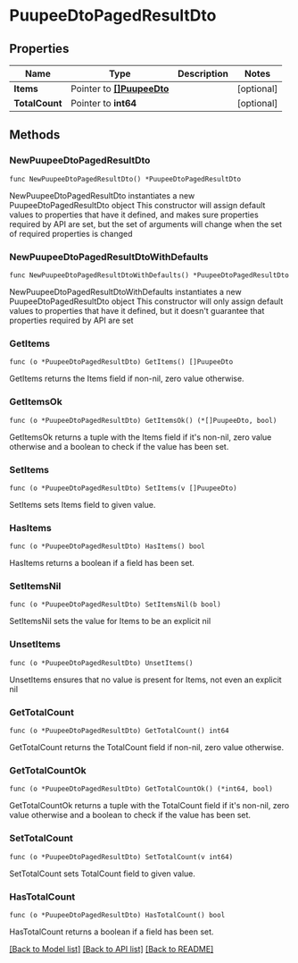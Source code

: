 # PuupeeDtoPagedResultDto

## Properties

Name | Type | Description | Notes
------------ | ------------- | ------------- | -------------
**Items** | Pointer to [**[]PuupeeDto**](PuupeeDto.md) |  | [optional] 
**TotalCount** | Pointer to **int64** |  | [optional] 

## Methods

### NewPuupeeDtoPagedResultDto

`func NewPuupeeDtoPagedResultDto() *PuupeeDtoPagedResultDto`

NewPuupeeDtoPagedResultDto instantiates a new PuupeeDtoPagedResultDto object
This constructor will assign default values to properties that have it defined,
and makes sure properties required by API are set, but the set of arguments
will change when the set of required properties is changed

### NewPuupeeDtoPagedResultDtoWithDefaults

`func NewPuupeeDtoPagedResultDtoWithDefaults() *PuupeeDtoPagedResultDto`

NewPuupeeDtoPagedResultDtoWithDefaults instantiates a new PuupeeDtoPagedResultDto object
This constructor will only assign default values to properties that have it defined,
but it doesn't guarantee that properties required by API are set

### GetItems

`func (o *PuupeeDtoPagedResultDto) GetItems() []PuupeeDto`

GetItems returns the Items field if non-nil, zero value otherwise.

### GetItemsOk

`func (o *PuupeeDtoPagedResultDto) GetItemsOk() (*[]PuupeeDto, bool)`

GetItemsOk returns a tuple with the Items field if it's non-nil, zero value otherwise
and a boolean to check if the value has been set.

### SetItems

`func (o *PuupeeDtoPagedResultDto) SetItems(v []PuupeeDto)`

SetItems sets Items field to given value.

### HasItems

`func (o *PuupeeDtoPagedResultDto) HasItems() bool`

HasItems returns a boolean if a field has been set.

### SetItemsNil

`func (o *PuupeeDtoPagedResultDto) SetItemsNil(b bool)`

 SetItemsNil sets the value for Items to be an explicit nil

### UnsetItems
`func (o *PuupeeDtoPagedResultDto) UnsetItems()`

UnsetItems ensures that no value is present for Items, not even an explicit nil
### GetTotalCount

`func (o *PuupeeDtoPagedResultDto) GetTotalCount() int64`

GetTotalCount returns the TotalCount field if non-nil, zero value otherwise.

### GetTotalCountOk

`func (o *PuupeeDtoPagedResultDto) GetTotalCountOk() (*int64, bool)`

GetTotalCountOk returns a tuple with the TotalCount field if it's non-nil, zero value otherwise
and a boolean to check if the value has been set.

### SetTotalCount

`func (o *PuupeeDtoPagedResultDto) SetTotalCount(v int64)`

SetTotalCount sets TotalCount field to given value.

### HasTotalCount

`func (o *PuupeeDtoPagedResultDto) HasTotalCount() bool`

HasTotalCount returns a boolean if a field has been set.


[[Back to Model list]](../README.md#documentation-for-models) [[Back to API list]](../README.md#documentation-for-api-endpoints) [[Back to README]](../README.md)


